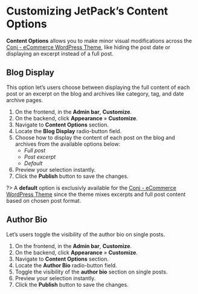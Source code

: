 # Customizing JetPack’s Content Options

**Content Options** allows you to make minor visual modifications across the [Conj - eCommerce WordPress Theme](https://themeforest.net/item/conj-ecommerce-wordpress-theme/21935639?ref=mypreview), like hiding the post date or displaying an excerpt instead of a full post.

## Blog Display

This option let’s users choose between displaying the full content of each post or an excerpt on the blog and archives like category, tag, and date archive pages.

1. On the frontend, in the **Admin bar**, **Customize**.
2. On the backend, click **Appearance** » **Customize**.
3. Navigate to **Content Options** section.
4. Locate the **Blog Display** radio-button field.
5. Choose how to display the content of each post on the blog and archives from the available options below:
   * *Full post*
   * *Post excerpt*
   * *Default*
6. Preview your selection instantly.
7. Click the **Publish** button to save the changes.

?> A **default** option is exclusivly available for the [Conj - eCommerce WordPress Theme](https://themeforest.net/item/conj-ecommerce-wordpress-theme/21935639?ref=mypreview) since the theme mixes excerpts and full post content based on chosen post format.

## Author Bio

Let’s users toggle the visibility of the author bio on single posts.

1. On the frontend, in the **Admin bar**, **Customize**.
2. On the backend, click **Appearance** » **Customize**.
3. Navigate to **Content Options** section.
4. Locate the **Author Bio** radio-button field.
5. Toggle the visibility of the **author bio** section on single posts.
6. Preview your selection instantly.
7. Click the **Publish** button to save the changes.
